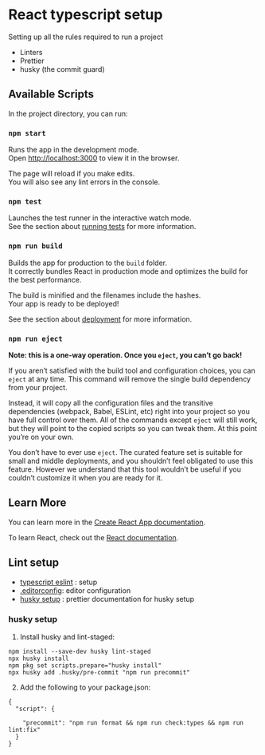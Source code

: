 # React typescript setup
Setting up all the rules required to run a project
  - Linters
  - Prettier
  - husky (the commit guard)

## Available Scripts

In the project directory, you can run:

### `npm start`

Runs the app in the development mode.\
Open [http://localhost:3000](http://localhost:3000) to view it in the browser.

The page will reload if you make edits.\
You will also see any lint errors in the console.

### `npm test`

Launches the test runner in the interactive watch mode.\
See the section about [running tests](https://facebook.github.io/create-react-app/docs/running-tests) for more information.

### `npm run build`

Builds the app for production to the `build` folder.\
It correctly bundles React in production mode and optimizes the build for the best performance.

The build is minified and the filenames include the hashes.\
Your app is ready to be deployed!

See the section about [deployment](https://facebook.github.io/create-react-app/docs/deployment) for more information.

### `npm run eject`

**Note: this is a one-way operation. Once you `eject`, you can’t go back!**

If you aren’t satisfied with the build tool and configuration choices, you can `eject` at any time. This command will remove the single build dependency from your project.

Instead, it will copy all the configuration files and the transitive dependencies (webpack, Babel, ESLint, etc) right into your project so you have full control over them. All of the commands except `eject` will still work, but they will point to the copied scripts so you can tweak them. At this point you’re on your own.

You don’t have to ever use `eject`. The curated feature set is suitable for small and middle deployments, and you shouldn’t feel obligated to use this feature. However we understand that this tool wouldn’t be useful if you couldn’t customize it when you are ready for it.

## Learn More

You can learn more in the [Create React App documentation](https://facebook.github.io/create-react-app/docs/getting-started).

To learn React, check out the [React documentation](https://reactjs.org/).


## Lint setup
- [typescript eslint](https://typescript-eslint.io/getting-started) : setup 
- [.editorconfig](https://prettier.io/docs/en/configuration.html): editor configuration
- [husky setup](https://prettier.io/docs/en/install.html) : prettier documentation for husky setup

### husky setup
1. Install husky and lint-staged:
```console
npm install --save-dev husky lint-staged
npx husky install
npm pkg set scripts.prepare="husky install"
npx husky add .husky/pre-commit "npm run precommit"
```

2. Add the following to your package.json:
```console
{
  "script": {
    
    "precommit": "npm run format && npm run check:types && npm run lint:fix"
  }
}
```
